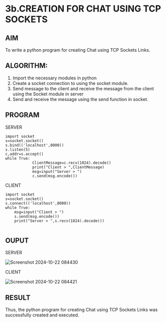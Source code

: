 # 3b.CREATION FOR CHAT USING TCP SOCKETS
## AIM
To write a python program for creating Chat using TCP Sockets Links.
## ALGORITHM:
1. Import the necessary modules in python
2. Create a socket connection to using the socket module.
3. Send message to the client and receive the message from the client using the Socket module in
 server
4. Send and receive the message using the send function in socket.
## PROGRAM
SERVER
```
import socket 
s=socket.socket() 
s.bind(('localhost',8000)) 
s.listen(5) 
c,addr=s.accept() 
while True: 
            ClientMessage=c.recv(1024).decode() 
            print("Client > ",ClientMessage) 
            msg=input("Server > ") 
            c.send(msg.encode())
```
CLIENT
```
import socket 
s=socket.socket() 
s.connect(('localhost',8000)) 
while True: 
    msg=input("Client > ") 
    s.send(msg.encode()) 
    print("Server > ",s.recv(1024).decode())


```
## OUPUT

SERVER

![Screenshot 2024-10-22 084430](https://github.com/user-attachments/assets/50bb8fe2-2503-4c43-ad36-d8a7acf9f932)

CLIENT

![Screenshot 2024-10-22 084421](https://github.com/user-attachments/assets/fdaa1c62-e12e-4116-9920-a446fc22bfd1)
## RESULT
Thus, the python program for creating Chat using TCP Sockets Links was successfully 
created and executed.
